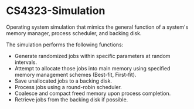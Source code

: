 # CS4323-Simulation

Operating system simulation that mimics the general function of a system's memory manager, process scheduler, and backing disk.

The simulation performs the following functions:
* Generate randomized jobs within specific parameters at random intervals.
* Attempt to allocate those jobs into main memory using specified memory management schemes (Best-fit, First-fit).
* Save unallocated jobs to a backing disk.
* Process jobs using a round-robin scheduler.
* Coalesce and compact freed memory upon process completion.
* Retrieve jobs from the backing disk if possible.

